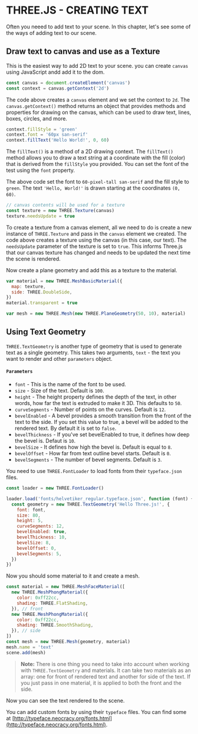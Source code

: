 # THREE.JS - CREATING TEXT

Often you neeed to add text to your scene. In this chapter, let's see some of the ways of adding text to our scene.

## Draw text to canvas and use as a Texture

This is the easiest way to add 2D text to your scene. you can create `canvas` using JavaScript andd add it to the dom.

```js
const canvas = document.createElement('canvas')
const context = canvas.getContext('2d')
```

The code above creates a `canvas` element and we set the context to `2d`. The `canvas.getContext()` method returns an object that provides methods and properties for drawing on the canvas, which can be used to draw text, lines, boxes, circles, and more.

```js
context.fillStyle = 'green'
context.font = '60px san-serif'
context.fillText('Hello World!', 0, 60)
```

The `fillText()` is a method of a 2D drawing context. The `fillText()` method allows you to draw a text string at a coordinate with the fill (color) that is derived from the `fillStyle` you provided. You can set the font of the test using the `font` property.

The above code set the font to `60-pixel-tall san-serif` and the fill style to `green`. The text `'Hello, World!'` is drawn starting at the coordinates `(0, 60)`.

```js
// canvas contents will be used for a texture
const texture = new THREE.Texture(canvas)
texture.needsUpdate = true
```

To create a texture from a canvas element, all we need to do is create a new instance of `THREE.Texture` and pass in the `canvas` element we created. The code above creates a texture using the canvas (in this case, our text). The `needsUpdate` parameter of the texture is set to `true`. This informs Three.js that our canvas texture has changed and needs to be updated the next time the scene is rendered.

Now create a plane geometry and add this as a texture to the material.

```js
var material = new THREE.MeshBasicMaterial({
  map: texture,
  side: THREE.DoubleSide,
})
material.transparent = true

var mesh = new THREE.Mesh(new THREE.PlaneGeometry(50, 10), material)
```

## Using Text Geometry

`THREE.TextGeometry` is another type of geometry that is used to generate text as a single geometry. This takes two arguments, `text` - the text you want to render and other `parameters` object.

#### `Parameters`

- `font` - This is the name of the font to be used.
- `size` - Size of the text. Default is `100`.
- `height` - The height property defines the depth of the text, in other words, how far the text is extruded to make it 3D. This defaults to `50`.
- `curveSegments` - Number of points on the curves. Default is `12`.
- `bevelEnabled` - A bevel provides a smooth transition from the front of the text to the side. If you set this value to true, a bevel will be added to the rendered text. By default it is set to `false`.
- `bevelThickness` - If you've set bevelEnabled to true, it defines how deep the bevel is. Defaut is `10`.
- `bevelSize` - It defines how high the bevel is. Default is equal to `8`.
- `bevelOffset` - How far from text outline bevel starts. Default is `0`.
- `bevelSegments` - The number of bevel segments. Default is `3`.

You need to use `THREE.FontLoader` to load fonts from their `typeface.json` files.

```js
const loader = new THREE.FontLoader()

loader.load('fonts/helvetiker_regular.typeface.json', function (font) {
  const geometry = new THREE.TextGeometry('Hello Three.js!', {
    font: font,
    size: 80,
    height: 5,
    curveSegments: 12,
    bevelEnabled: true,
    bevelThickness: 10,
    bevelSize: 8,
    bevelOffset: 0,
    bevelSegments: 5,
  })
})
```

Now you should some material to it and create a mesh.

```js
const material = new THREE.MeshFaceMaterial([
  new THREE.MeshPhongMaterial({
    color: 0xff22cc,
    shading: THREE.FlatShading,
  }), // front
  new THREE.MeshPhongMaterial({
    color: 0xff22cc,
    shading: THREE.SmoothShading,
  }), // side
])
const mesh = new THREE.Mesh(geometry, material)
mesh.name = 'text'
scene.add(mesh)
```

> **Note:** There is one thing you need to take into account when working with `THREE.TextGeometry` and materials. It can take two materials as an array: one for front of rendered text and another for side of the text. If you just pass in one material, it is applied to both the front and the side.

Now you can see the text rendered to the scene.

You can add custom fonts by using their `typeface` files. You can find some at [http://typeface.neocracy.org/fonts.html](http://typeface.neocracy.org/fonts.html).
